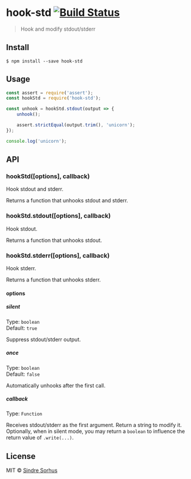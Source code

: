 # hook-std [![Build Status](https://travis-ci.org/sindresorhus/hook-std.svg?branch=master)](https://travis-ci.org/sindresorhus/hook-std)

> Hook and modify stdout/stderr


## Install

```
$ npm install --save hook-std
```


## Usage

```js
const assert = require('assert');
const hookStd = require('hook-std');

const unhook = hookStd.stdout(output => {
	unhook();

	assert.strictEqual(output.trim(), 'unicorn');
});

console.log('unicorn');
```


## API

### hookStd([options], callback)

Hook stdout and stderr.

Returns a function that unhooks stdout and stderr.

### hookStd.stdout([options], callback)

Hook stdout.

Returns a function that unhooks stdout.

### hookStd.stderr([options], callback)

Hook stderr.

Returns a function that unhooks stderr.

#### options

##### silent

Type: `boolean`<br>
Default: `true`

Suppress stdout/stderr output.

##### once

Type: `boolean`<br>
Default: `false`

Automatically unhooks after the first call.

##### callback

Type: `Function`

Receives stdout/stderr as the first argument. Return a string to modify it. Optionally, when in silent mode, you may return a `boolean` to influence the return value of `.write(...)`.


## License

MIT © [Sindre Sorhus](https://sindresorhus.com)
